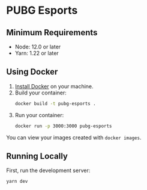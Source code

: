 # PUBG Esports

## Minimum Requirements

- Node: 12.0 or later
- Yarn: 1.22 or later

## Using Docker

1. [Install Docker](https://docs.docker.com/get-docker/) on your machine.
1. Build your container:
   ```bash
   docker build -t pubg-esports .
   ```
1. Run your container:
   ```bash
   docker run -p 3000:3000 pubg-esports
   ```

You can view your images created with `docker images`.

## Running Locally

First, run the development server:

```bash
yarn dev
```
